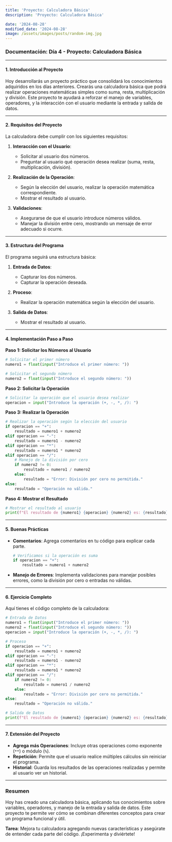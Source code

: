 ```yaml
---
title: 'Proyecto: Calculadora Básica'
description: 'Proyecto: Calculadora Básica'

date: '2024-08-28'
modified_date: '2024-08-28'
image: /assets/images/posts/random-img.jpg
---
```


### **Documentación: Día 4 - Proyecto: Calculadora Básica**

---

#### **1. Introducción al Proyecto**

Hoy desarrollarás un proyecto práctico que consolidará los conocimientos adquiridos en los días anteriores. Crearás una calculadora básica que podrá realizar operaciones matemáticas simples como suma, resta, multiplicación y división. Este proyecto te ayudará a reforzar el manejo de variables, operadores, y la interacción con el usuario mediante la entrada y salida de datos.

---

#### **2. Requisitos del Proyecto**

La calculadora debe cumplir con los siguientes requisitos:

1. **Interacción con el Usuario**:
   - Solicitar al usuario dos números.
   - Preguntar al usuario qué operación desea realizar (suma, resta, multiplicación, división).

2. **Realización de la Operación**:
   - Según la elección del usuario, realizar la operación matemática correspondiente.
   - Mostrar el resultado al usuario.

3. **Validaciones**:
   - Asegurarse de que el usuario introduce números válidos.
   - Manejar la división entre cero, mostrando un mensaje de error adecuado si ocurre.

---

#### **3. Estructura del Programa**

El programa seguirá una estructura básica:

1. **Entrada de Datos**:
   - Capturar los dos números.
   - Capturar la operación deseada.

2. **Proceso**:
   - Realizar la operación matemática según la elección del usuario.

3. **Salida de Datos**:
   - Mostrar el resultado al usuario.

---

#### **4. Implementación Paso a Paso**

**Paso 1: Solicitar los Números al Usuario**
```python
# Solicitar el primer número
numero1 = float(input("Introduce el primer número: "))

# Solicitar el segundo número
numero2 = float(input("Introduce el segundo número: "))
```

**Paso 2: Solicitar la Operación**
```python
# Solicitar la operación que el usuario desea realizar
operacion = input("Introduce la operación (+, -, *, /): ")
```

**Paso 3: Realizar la Operación**
```python
# Realizar la operación según la elección del usuario
if operacion == "+":
    resultado = numero1 + numero2
elif operacion == "-":
    resultado = numero1 - numero2
elif operacion == "*":
    resultado = numero1 * numero2
elif operacion == "/":
    # Manejo de la división por cero
    if numero2 != 0:
        resultado = numero1 / numero2
    else:
        resultado = "Error: División por cero no permitida."
else:
    resultado = "Operación no válida."
```

**Paso 4: Mostrar el Resultado**
```python
# Mostrar el resultado al usuario
print(f"El resultado de {numero1} {operacion} {numero2} es: {resultado}")
```

---

#### **5. Buenas Prácticas**

- **Comentarios**: Agrega comentarios en tu código para explicar cada parte.
  ```python
  # Verificamos si la operación es suma
  if operacion == "+":
      resultado = numero1 + numero2
  ```

- **Manejo de Errores**: Implementa validaciones para manejar posibles errores, como la división por cero o entradas no válidas.

---

#### **6. Ejercicio Completo**

Aquí tienes el código completo de la calculadora:

```python
# Entrada de Datos
numero1 = float(input("Introduce el primer número: "))
numero2 = float(input("Introduce el segundo número: "))
operacion = input("Introduce la operación (+, -, *, /): ")

# Proceso
if operacion == "+":
    resultado = numero1 + numero2
elif operacion == "-":
    resultado = numero1 - numero2
elif operacion == "*":
    resultado = numero1 * numero2
elif operacion == "/":
    if numero2 != 0:
        resultado = numero1 / numero2
    else:
        resultado = "Error: División por cero no permitida."
else:
    resultado = "Operación no válida."

# Salida de Datos
print(f"El resultado de {numero1} {operacion} {numero2} es: {resultado}")
```

---

#### **7. Extensión del Proyecto**

- **Agrega más Operaciones**: Incluye otras operaciones como exponente (`**`) o módulo (`%`).
- **Repetición**: Permite que el usuario realice múltiples cálculos sin reiniciar el programa.
- **Historial**: Guarda los resultados de las operaciones realizadas y permite al usuario ver un historial.

---

### **Resumen**
Hoy has creado una calculadora básica, aplicando tus conocimientos sobre variables, operadores, y manejo de la entrada y salida de datos. Este proyecto te permite ver cómo se combinan diferentes conceptos para crear un programa funcional y útil.

**Tarea**: Mejora tu calculadora agregando nuevas características y asegúrate de entender cada parte del código. ¡Experimenta y diviértete!